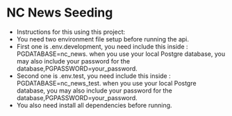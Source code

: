 # NC News Seeding

- Instructions for this using this project:
- You need two environment file setup before running the api.
- First one is .env.development, you need include this inside : PGDATABASE=nc_news. when you use your local Postgre database, you may also include your password for the database,PGPASSWORD=your_password.
- Second one is .env.test, you need include this inside : PGDATABASE=nc_news_test. when you use your local Postgre database, you may also include your password for the database,PGPASSWORD=your_password.
- You also need install all dependencies before running.

